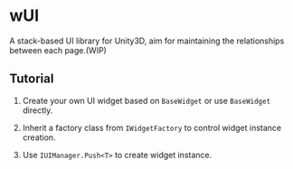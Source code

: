 # wUI

A stack-based UI library for Unity3D, aim for maintaining the relationships between each page.(WIP)

## Tutorial

1. Create your own UI widget based on `BaseWidget` or use `BaseWidget` directly.

2. Inherit a factory class from `IWidgetFactory` to control widget instance creation.

3. Use `IUIManager.Push<T>` to create widget instance.
